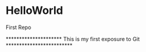 # HelloWorld
First Repo

*********************  This is my first exposure to Git  *************************
